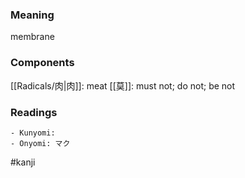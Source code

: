 ### Meaning

membrane

### Components

[[Radicals/肉|肉]]: meat [[莫]]: must not; do not; be not

### Readings

```
- Kunyomi: 
- Onyomi: マク
```

#kanji